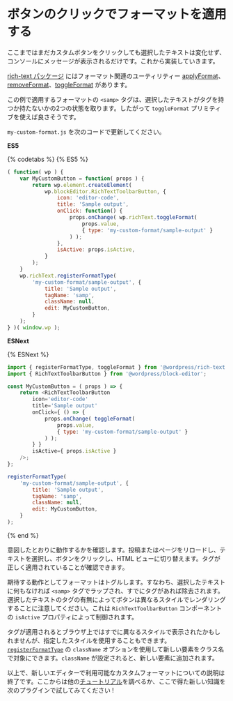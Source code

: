 <!-- 
# Apply the Format When the Button Is Clicked
 -->
# ボタンのクリックでフォーマットを適用する

<!-- 
So far, your custom button doesn't modify the text selected, it only renders a message in the console. Let's change that.

The [rich-text package](/packages/rich-text/README.md) offers a few utilities to work with formats: [applyFormat](/packages/rich-text/README.md#applyFormat), [removeFormat](/packages/rich-text/README.md#removeFormat), and [toggleFormat](/packages/rich-text/README.md#toggleFormat). In this particular example, the format you want to apply (the `<samp>` tag) may be considered binary - either a text selection has the tag or not. Taking that into account, the `toggleFormat` primitive seems more convenient.

Update `my-custom-format.js` with this new code:
 -->

ここまではまだカスタムボタンをクリックしても選択したテキストは変化せず、コンソールにメッセージが表示されるだけです。これから実装していきます。

[rich-text パッケージ](https://developer.wordpress.org/block-editor/packages/packages-rich-text/) にはフォーマット関連のユーティリティー [applyFormat](https://developer.wordpress.org/block-editor/designers-developers/developers/packages/packages-rich-text/#applyFormat)、[removeFormat](https://developer.wordpress.org/block-editor/designers-developers/developers/packages/packages-rich-text/#removeFormat)、[toggleFormat](https://developer.wordpress.org/block-editor/designers-developers/developers/packages/packages-rich-text/#toggleFormat) があります。

この例で適用するフォーマットの `<samp>` タグは、選択したテキストがタグを持つか持たないかの2つの状態を取ります。したがって `toggleFormat` プリミティブを使えば良さそうです。

`my-custom-format.js` を次のコードで更新してください。

**ES5**

{% codetabs %}
{% ES5 %}
```js
( function( wp ) {
	var MyCustomButton = function( props ) {
		return wp.element.createElement(
			wp.blockEditor.RichTextToolbarButton, {
				icon: 'editor-code',
				title: 'Sample output',
				onClick: function() {
					props.onChange( wp.richText.toggleFormat(
						props.value,
						{ type: 'my-custom-format/sample-output' }
					) );
				},
				isActive: props.isActive,
			}
		);
	}
	wp.richText.registerFormatType(
		'my-custom-format/sample-output', {
			title: 'Sample output',
			tagName: 'samp',
			className: null,
			edit: MyCustomButton,
		}
	);
} )( window.wp );
```

**ESNext**

{% ESNext %}
```js
import { registerFormatType, toggleFormat } from '@wordpress/rich-text';
import { RichTextToolbarButton } from '@wordpress/block-editor';

const MyCustomButton = ( props ) => {
	return <RichTextToolbarButton
		icon='editor-code'
		title='Sample output'
		onClick={ () => {
			props.onChange( toggleFormat(
				props.value,
				{ type: 'my-custom-format/sample-output' }
			) );
		} }
		isActive={ props.isActive }
	/>;
};

registerFormatType(
	'my-custom-format/sample-output', {
		title: 'Sample output',
		tagName: 'samp',
		className: null,
		edit: MyCustomButton,
	}
);
```
{% end %}

<!-- 
Now, let's check that is working as intended: reload the post/page, make a text selection, click the button, and then change to HTML view to confirm that the tag was effectively applied.

The expected behavior is that the format will be toggled, meaning that the text selected will be wrapped by a `<samp>` tag if it isn't yet, or the tag will be removed if the selection is already wrapped with the tag. Notice that the button renders a different style depending on whether the selection has the tag or not as well - this is controlled by the `isActive` property of the `RichTextToolbarButton` component.
 -->
意図したとおりに動作するかを確認します。投稿またはページをリロードし、テキストを選択し、ボタンをクリックし、HTML ビューに切り替えます。タグが正しく適用されていることが確認できます。

期待する動作としてフォーマットはトグルします。すなわち、選択したテキストに何もなければ `<samp>` タグでラップされ、すでにタグがあれば除去されます。選択したテキストのタグの有無によってボタンは異なるスタイルでレンダリングすることに注意してください。これは `RichTextToolbarButton` コンポーネントの `isActive` プロパティによって制御されます。

<!-- 
Your browser may have already displayed the selection differently once the tag was applied, but you may want to use a special style of your own. You can use the `className` option in [`registerFormatType`](/packages/rich-text/README.md#registerFormatType) to target the new element by class name: if `className` is set, it'll be added to the new element.

That's it. This is all that is necessary to make a custom format available in the new editor. From here, you may want to check out other [tutorials](/docs/getting-started/tutorials/) or apply your new knowledge to your next plugin!
 -->

タグが適用されるとブラウザ上ではすでに異なるスタイルで表示されたかもしれませんが、指定したスタイルを使用することもできます。[`registerFormatType`](https://developer.wordpress.org/block-editor/designers-developers/developers/packages/packages-rich-text/#registerFormatType) の `className` オプションを使用して新しい要素をクラス名で対象にできます。`className` が設定されると、新しい要素に追加されます。

以上で、新しいエディターで利用可能なカスタムフォーマットについての説明は終了です。ここからは他の[チュートリアル](https://ja.wordpress.org/team/handbook/block-editor/tutorials/)を調べるか、ここで得た新しい知識を次のプラグインで試してみてください !
